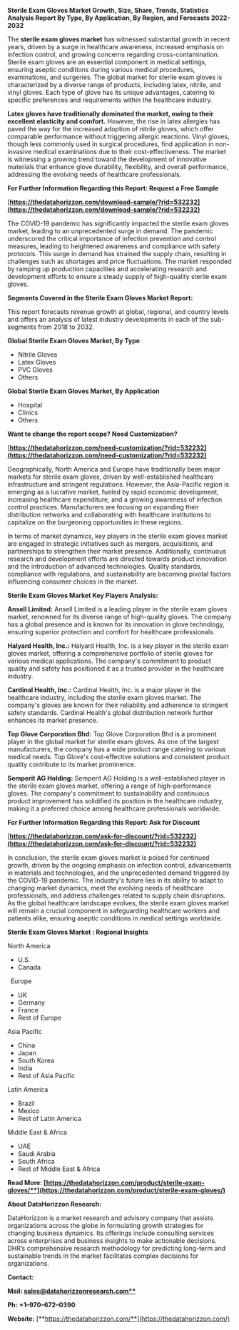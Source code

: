 ﻿**Sterile Exam Gloves Market Growth, Size, Share, Trends, Statistics Analysis Report By Type, By Application, By Region, and Forecasts 2022-2032**


The **sterile exam gloves market** has witnessed substantial growth in recent years, driven by a surge in healthcare awareness, increased emphasis on infection control, and growing concerns regarding cross-contamination. Sterile exam gloves are an essential component in medical settings, ensuring aseptic conditions during various medical procedures, examinations, and surgeries. The global market for sterile exam gloves is characterized by a diverse range of products, including latex, nitrile, and vinyl gloves. Each type of glove has its unique advantages, catering to specific preferences and requirements within the healthcare industry.

**Latex gloves have traditionally dominated the market, owing to their excellent elasticity and comfort.** However, the rise in latex allergies has paved the way for the increased adoption of nitrile gloves, which offer comparable performance without triggering allergic reactions. Vinyl gloves, though less commonly used in surgical procedures, find application in non-invasive medical examinations due to their cost-effectiveness. The market is witnessing a growing trend toward the development of innovative materials that enhance glove durability, flexibility, and overall performance, addressing the evolving needs of healthcare professionals. 

**For Further Information Regarding this Report: Request a Free Sample**	

[**https://thedatahorizzon.com/download-sample/?rid=532232](https://thedatahorizzon.com/download-sample/?rid=532232)** 

The COVID-19 pandemic has significantly impacted the sterile exam gloves market, leading to an unprecedented surge in demand. The pandemic underscored the critical importance of infection prevention and control measures, leading to heightened awareness and compliance with safety protocols. This surge in demand has strained the supply chain, resulting in challenges such as shortages and price fluctuations. The market responded by ramping up production capacities and accelerating research and development efforts to ensure a steady supply of high-quality sterile exam gloves.

**Segments Covered in the Sterile Exam Gloves Market Report:**

This report forecasts revenue growth at global, regional, and country levels and offers an analysis of latest industry developments in each of the sub-segments from 2018 to 2032.

**Global Sterile Exam Gloves Market, By Type**

- Nitrile Gloves
- Latex Gloves
- PVC Gloves
- Others

**Global Sterile Exam Gloves Market, By Application**

- Hospital
- Clinics
- Others

**Want to change the report scope? Need Customization?**

[**https://thedatahorizzon.com/need-customization/?rid=532232](https://thedatahorizzon.com/need-customization/?rid=532232)** 

Geographically, North America and Europe have traditionally been major markets for sterile exam gloves, driven by well-established healthcare infrastructure and stringent regulations. However, the Asia-Pacific region is emerging as a lucrative market, fueled by rapid economic development, increasing healthcare expenditure, and a growing awareness of infection control practices. Manufacturers are focusing on expanding their distribution networks and collaborating with healthcare institutions to capitalize on the burgeoning opportunities in these regions.

In terms of market dynamics, key players in the sterile exam gloves market are engaged in strategic initiatives such as mergers, acquisitions, and partnerships to strengthen their market presence. Additionally, continuous research and development efforts are directed towards product innovation and the introduction of advanced technologies. Quality standards, compliance with regulations, and sustainability are becoming pivotal factors influencing consumer choices in the market. 

**Sterile Exam Gloves Market Key Players Analysis:** 

**Ansell Limited:** Ansell Limited is a leading player in the sterile exam gloves market, renowned for its diverse range of high-quality gloves. The company has a global presence and is known for its innovation in glove technology, ensuring superior protection and comfort for healthcare professionals.

**Halyard Health, Inc.:** Halyard Health, Inc. is a key player in the sterile exam gloves market, offering a comprehensive portfolio of sterile gloves for various medical applications. The company's commitment to product quality and safety has positioned it as a trusted provider in the healthcare industry.

**Cardinal Health, Inc.:** Cardinal Health, Inc. is a major player in the healthcare industry, including the sterile exam gloves market. The company's gloves are known for their reliability and adherence to stringent safety standards. Cardinal Health's global distribution network further enhances its market presence.

**Top Glove Corporation Bhd:** Top Glove Corporation Bhd is a prominent player in the global market for sterile exam gloves. As one of the largest manufacturers, the company has a wide product range catering to various medical needs. Top Glove's cost-effective solutions and consistent product quality contribute to its market prominence.

**Semperit AG Holding:** Semperit AG Holding is a well-established player in the sterile exam gloves market, offering a range of high-performance gloves. The company's commitment to sustainability and continuous product improvement has solidified its position in the healthcare industry, making it a preferred choice among healthcare professionals worldwide.

**For Further Information Regarding this Report: Ask for Discount**	

[**https://thedatahorizzon.com/ask-for-discount/?rid=532232](https://thedatahorizzon.com/ask-for-discount/?rid=532232)** 

In conclusion, the sterile exam gloves market is poised for continued growth, driven by the ongoing emphasis on infection control, advancements in materials and technologies, and the unprecedented demand triggered by the COVID-19 pandemic. The industry's future lies in its ability to adapt to changing market dynamics, meet the evolving needs of healthcare professionals, and address challenges related to supply chain disruptions. As the global healthcare landscape evolves, the sterile exam gloves market will remain a crucial component in safeguarding healthcare workers and patients alike, ensuring aseptic conditions in medical settings worldwide.



**Sterile Exam Gloves Market : Regional Insights**

North America

- U.S.
- Canada

` `Europe

- UK
- Germany
- France
- Rest of Europe

Asia Pacific

- China
- Japan
- South Korea
- India
- Rest of Asia Pacific

Latin America

- Brazil
- Mexico
- Rest of Latin America

Middle East & Africa

- UAE
- Saudi Arabia
- South Africa
- Rest of Middle East & Africa

**Read More: [https://thedatahorizzon.com/product/sterile-exam-gloves/**](https://thedatahorizzon.com/product/sterile-exam-gloves/)** 

**About DataHorizzon Research:**

DataHorizzon is a market research and advisory company that assists organizations across the globe in formulating growth strategies for changing business dynamics. Its offerings include consulting services across enterprises and business insights to make actionable decisions. DHR’s comprehensive research methodology for predicting long-term and sustainable trends in the market facilitates complex decisions for organizations.

**Contact:**

**Mail: [sales@datahorizzonresearch.com**](mailto:sales@datahorizzonresearch.com)**

**Ph:** **+1–970–672–0390**

**Website:** [**https://thedatahorizzon.com/**](https://thedatahorizzon.com/)

